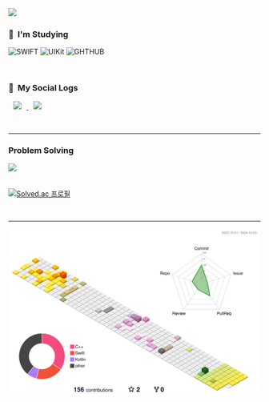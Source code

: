 
<img src="https://capsule-render.vercel.app/api?type=waving&color=auto&height=200&section=header&text=Seong-Geun🐥&fontSize=90" />


  <h3> 🚀 &nbsp;I'm Studying</h3>
<p align="left">
 <img src="https://img.shields.io/badge/Swift-FA7343?style=for-the-badge&logo=swift&logoColor=white" alt="SWIFT" height="30"/>
 <img src="https://img.shields.io/badge/UIkit-2396F3?style=for-the-badge&logo=UIkit&logoColor=white" alt="UIKit" height="30"/>
 <img src="https://img.shields.io/badge/GitHub-100000?style=for-the-badge&logo=github&logoColor=white" alt="GHTHUB" height="30"/>
</p>

<br>

  <h3> 📗 &nbsp;My Social Logs </h3>
<p align="left">
 	<a href="https://foden2000.tistory.com/" align=center>
		  <img src="http://img.shields.io/badge/-Tistory-yellow?style=flat&logo=Tistory&link=https://foden2000.tistory.com/"
	 	style="height : auto; margin-left : 10px; margin-right : 10px;"/>
 	</a>
  <a href="https://blog.naver.com/phd0801" align=center>
		  <img src="http://img.shields.io/badge/Naver-03C75A?style=flat&logo=Naver&link=https://blog.naver.com/phd0801/"
	 	style="height : auto; margin-left : 10px; margin-right : 10px;"/>
	 </a>
</p>

<br>

---

<div align=left><h3>Problem Solving</h3>
   <img src="https://github-readme-stats.vercel.app/api/top-langs/?username=ParkSeongGeun&layout=compact"><br><br>

[![Solved.ac
프로필](http://mazassumnida.wtf/api/generate_badge?boj=phd0801)](https://solved.ac/phd0801)

<br>

---

![](./profile-3d-contrib/profile-season-animate.svg)
